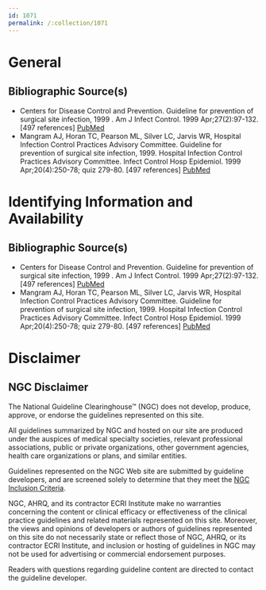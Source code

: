 ```yaml
---
id: 1071
permalink: /:collection/1071
---
```


# General

## Bibliographic Source(s)

- Centers for Disease Control and Prevention. Guideline for prevention of surgical site infection, 1999 . Am J Infect Control. 1999 Apr;27(2):97-132. [497 references] [ PubMed ](http://www.ncbi.nlm.nih.gov/entrez/query.fcgi?cmd=Retrieve&db=pubmed&dopt=Abstract&list_uids=10196487)
- Mangram AJ, Horan TC, Pearson ML, Silver LC, Jarvis WR, Hospital Infection Control Practices Advisory Committee. Guideline for prevention of surgical site infection, 1999. Hospital Infection Control Practices Advisory Committee. Infect Control Hosp Epidemiol. 1999 Apr;20(4):250-78; quiz 279-80. [497 references] [ PubMed ](http://www.ncbi.nlm.nih.gov/entrez/query.fcgi?cmd=Retrieve&db=pubmed&dopt=Abstract&list_uids=10219875)

# Identifying Information and Availability

## Bibliographic Source(s)

- Centers for Disease Control and Prevention. Guideline for prevention of surgical site infection, 1999 . Am J Infect Control. 1999 Apr;27(2):97-132. [497 references] [ PubMed ](http://www.ncbi.nlm.nih.gov/entrez/query.fcgi?cmd=Retrieve&db=pubmed&dopt=Abstract&list_uids=10196487)
- Mangram AJ, Horan TC, Pearson ML, Silver LC, Jarvis WR, Hospital Infection Control Practices Advisory Committee. Guideline for prevention of surgical site infection, 1999. Hospital Infection Control Practices Advisory Committee. Infect Control Hosp Epidemiol. 1999 Apr;20(4):250-78; quiz 279-80. [497 references] [ PubMed ](http://www.ncbi.nlm.nih.gov/entrez/query.fcgi?cmd=Retrieve&db=pubmed&dopt=Abstract&list_uids=10219875)

# Disclaimer

## NGC Disclaimer

The National Guideline Clearinghouse™ (NGC) does not develop, produce, approve, or endorse the guidelines represented on this site.

All guidelines summarized by NGC and hosted on our site are produced under the auspices of medical specialty societies, relevant professional associations, public or private organizations, other government agencies, health care organizations or plans, and similar entities.

Guidelines represented on the NGC Web site are submitted by guideline developers, and are screened solely to determine that they meet the [NGC Inclusion Criteria](/help-and-about/summaries/inclusion-criteria).

NGC, AHRQ, and its contractor ECRI Institute make no warranties concerning the content or clinical efficacy or effectiveness of the clinical practice guidelines and related materials represented on this site. Moreover, the views and opinions of developers or authors of guidelines represented on this site do not necessarily state or reflect those of NGC, AHRQ, or its contractor ECRI Institute, and inclusion or hosting of guidelines in NGC may not be used for advertising or commercial endorsement purposes.

Readers with questions regarding guideline content are directed to contact the guideline developer.

